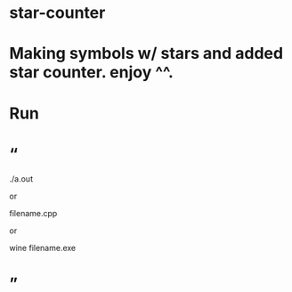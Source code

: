 # star-counter



# Making symbols w/ stars and added star counter. enjoy ^^.


# Run
# “

./a.out 

or

filename.cpp

or

wine filename.exe

# ”



